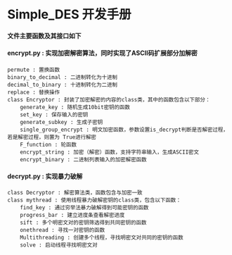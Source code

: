 # Simple_DES 开发手册

#### 文件主要函数及其接口如下

#### encrypt.py : 实现加密解密算法，同时实现了ASCII码扩展部分加解密
    permute : 置换函数
    binary_to_decimal : 二进制转化为十进制
    decimal_to_binary : 十进制转化为二进制
    replace : 替换操作
    class Encryptor : 封装了加密解密的内容的class类，其中的函数包含以下部分：
        generate_key : 随机生成10bit密钥的函数
        set_key : 保存输入的密钥
        generate_subkey : 生成子密钥
        single_group_encrypt : 明文加密函数，参数设置is_decrypt判断是否解密过程，若是解密过程，则置为 True进行解密
        F_function : 轮函数
        encrypt_string : 加密（解密）函数，支持字符串输入，生成ASCII密文
        encrypt_binary : 二进制列表输入的加密解密函数
#### decrypt.py : 实现暴力破解
    class Decryptor : 解密算法类，函数包含与加密一致
    class mythread : 使用线程暴力破解密钥的class类，包含以下函数：
        find_key : 通过穷举法暴力破解得到可能密钥的函数
        progress_bar : 建立进度条查看解密进度
        sift : 多个明密文对的密钥筛选得到共同密钥的函数
        onethread : 寻找一对密钥的函数
        Multithreading : 创建多个线程，寻找明密文对共同的密钥的函数
        solve : 启动线程寻找明密文对

        
        
        
        
        
        
    
    
    
